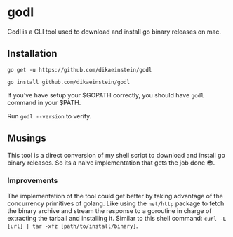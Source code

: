 # godl

Godl is a CLI tool used to download and install go binary releases on mac.

## Installation

```go get -u https://github.com/dikaeinstein/godl```

```go install github.com/dikaeinstein/godl```

If you've have setup your $GOPATH correctly, you should have `godl` command in your $PATH.

Run `godl --version` to verify.

## Musings

This tool is a direct conversion of my shell script to download and install go binary releases. So its a naive implementation that gets the job done 😎.

### Improvements

The implementation of the tool could get better by taking advantage of
 the concurrency primitives of golang. Like using the `net/http` package to
 fetch the binary archive and stream the response to a goroutine in charge of extracting the tarball and installing it. Similar to this shell command: `curl -L [url] | tar -xfz [path/to/install/binary]`.

